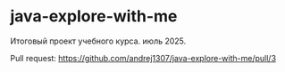 # java-explore-with-me
Итоговый проект учебного курса. июль 2025.

Pull request:
https://github.com/andrej1307/java-explore-with-me/pull/3
